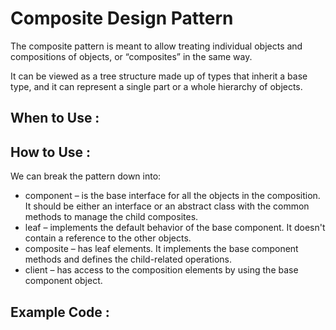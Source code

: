 # Composite Design Pattern

The composite pattern is meant to allow treating individual objects and compositions of objects, or “composites” in the same way. 

It can be viewed as a tree structure made up of types that inherit a base type, and it can represent a single part or a whole hierarchy of objects.

## When to Use :

## How to Use :
We can break the pattern down into:
- component – is the base interface for all the objects in the composition. It should be either an interface or an abstract class with the common methods to manage the child composites.
- leaf – implements the default behavior of the base component. It doesn't contain a reference to the other objects.
- composite – has leaf elements. It implements the base component methods and defines the child-related operations.
- client – has access to the composition elements by using the base component object.

## Example Code :
```java
```